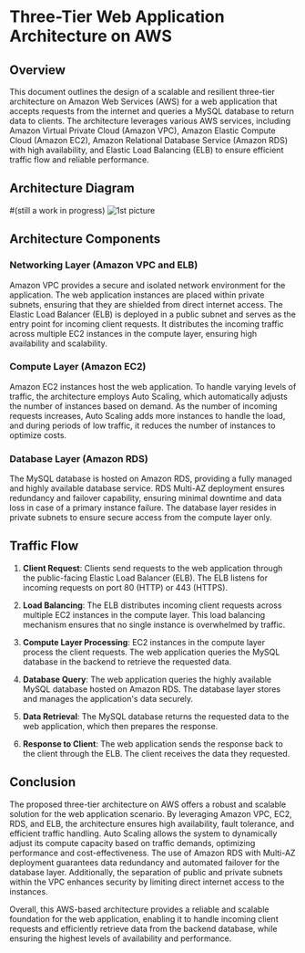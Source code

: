 # Three-Tier Web Application Architecture on AWS

## Overview

This document outlines the design of a scalable and resilient three-tier architecture on Amazon Web Services (AWS) for a web application that accepts requests from the internet and queries a MySQL database to return data to clients. The architecture leverages various AWS services, including Amazon Virtual Private Cloud (Amazon VPC), Amazon Elastic Compute Cloud (Amazon EC2), Amazon Relational Database Service (Amazon RDS) with high availability, and Elastic Load Balancing (ELB) to ensure efficient traffic flow and reliable performance.

## Architecture Diagram
#(still a work in progress)
![1st picture](https://github.com/devYomade/Three-Tier-Web-Application-Architecture-on-AWS/assets/105651785/37500e71-8695-4504-bc35-417893cb6181)




## Architecture Components

### Networking Layer (Amazon VPC and ELB)

Amazon VPC provides a secure and isolated network environment for the application. The web application instances are placed within private subnets, ensuring that they are shielded from direct internet access. The Elastic Load Balancer (ELB) is deployed in a public subnet and serves as the entry point for incoming client requests. It distributes the incoming traffic across multiple EC2 instances in the compute layer, ensuring high availability and scalability.

### Compute Layer (Amazon EC2)

Amazon EC2 instances host the web application. To handle varying levels of traffic, the architecture employs Auto Scaling, which automatically adjusts the number of instances based on demand. As the number of incoming requests increases, Auto Scaling adds more instances to handle the load, and during periods of low traffic, it reduces the number of instances to optimize costs.

### Database Layer (Amazon RDS)

The MySQL database is hosted on Amazon RDS, providing a fully managed and highly available database service. RDS Multi-AZ deployment ensures redundancy and failover capability, ensuring minimal downtime and data loss in case of a primary instance failure. The database layer resides in private subnets to ensure secure access from the compute layer only.

## Traffic Flow

1. **Client Request**: Clients send requests to the web application through the public-facing Elastic Load Balancer (ELB). The ELB listens for incoming requests on port 80 (HTTP) or 443 (HTTPS).

2. **Load Balancing**: The ELB distributes incoming client requests across multiple EC2 instances in the compute layer. This load balancing mechanism ensures that no single instance is overwhelmed by traffic.

3. **Compute Layer Processing**: EC2 instances in the compute layer process the client requests. The web application queries the MySQL database in the backend to retrieve the requested data.

4. **Database Query**: The web application queries the highly available MySQL database hosted on Amazon RDS. The database layer stores and manages the application's data securely.

5. **Data Retrieval**: The MySQL database returns the requested data to the web application, which then prepares the response.

6. **Response to Client**: The web application sends the response back to the client through the ELB. The client receives the data they requested.

## Conclusion

The proposed three-tier architecture on AWS offers a robust and scalable solution for the web application scenario. By leveraging Amazon VPC, EC2, RDS, and ELB, the architecture ensures high availability, fault tolerance, and efficient traffic handling. Auto Scaling allows the system to dynamically adjust its compute capacity based on traffic demands, optimizing performance and cost-effectiveness. The use of Amazon RDS with Multi-AZ deployment guarantees data redundancy and automated failover for the database layer. Additionally, the separation of public and private subnets within the VPC enhances security by limiting direct internet access to the instances.

Overall, this AWS-based architecture provides a reliable and scalable foundation for the web application, enabling it to handle incoming client requests and efficiently retrieve data from the backend database, while ensuring the highest levels of availability and performance.
